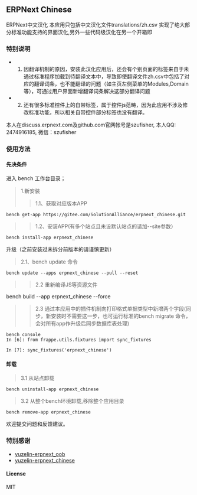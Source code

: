 ## ERPNext Chinese
ERPNext中文汉化
本应用只包括中文汉化文件translations/zh.csv 实现了绝大部分标准功能支持的界面汉化,另外一些代码级汉化在另一个开箱即

### 特别说明
- 1. 因翻译机制的原因，安装此汉化应用后，还会有个别页面的标签来自于未通过标准程序加载到待翻译文本中，导致即使翻译文件zh.csv中包括了对应的翻译词条，也不能翻译的问题（如主页左侧菜单的Modules,Domain等），可通过用户界面新增翻译词条解决这部分翻译问题

- 2. 还有很多标准控件上的自带标签，属于控件js范畴，因为此应用不涉及修改标准功能，所以相关自带控件部分标签也没有翻译。
 
本人在discuss.erpnext.com及github.com官网帐号是szufisher, 本人QQ: 2474916185, 微信：szufisher

### 使用方法

#### 先决条件

进入 bench 工作台目录；

> 1.新安装
>> 1.1、获取对应版本APP

```
bench get-app https://gitee.com/SolutionAlliance/erpnext_chinese.git
```

>> 1.2、安装APP(有多个站点且未设默认站点的请加--site参数）
```
bench install-app erpnext_chinese
```

升级（之前安装过未拆分前版本的请谨慎更新）
> 2.1、bench update 命令

```
bench update --apps erpnext_chinese --pull --reset
```

>> 2.2 重新编译JS等资源文件

bench build --app erpnext_chinese --force

>> 2.3 通过本应用中的插件机制向打印格式单据类型中新增两个字段(同步，新安装时不需要这一步，也可运行标准的bench migrate 命令，会对所有app作升级后同步数据库表处理)
```
bench console
In [6]: from frappe.utils.fixtures import sync_fixtures

In [7]: sync_fixtures('erpnext_chinese')
```

#### 卸载
> 3.1 从站点卸载 

```
bench uninstall-app erpnext_chinese
```

> 3.2 从整个bench环境卸载,移除整个应用目录

```
bench remove-app erpnext_chinese
```

欢迎提交问题和反馈建议。

### 特别感谢
- [yuzelin-erpnext_oob]( https://gitee.com/yuzelin/erpnext_oob)
- [yuzelin-erpnext_chinese](https://gitee.com/yuzelin/erpnext_chinese.git)

#### License
MIT